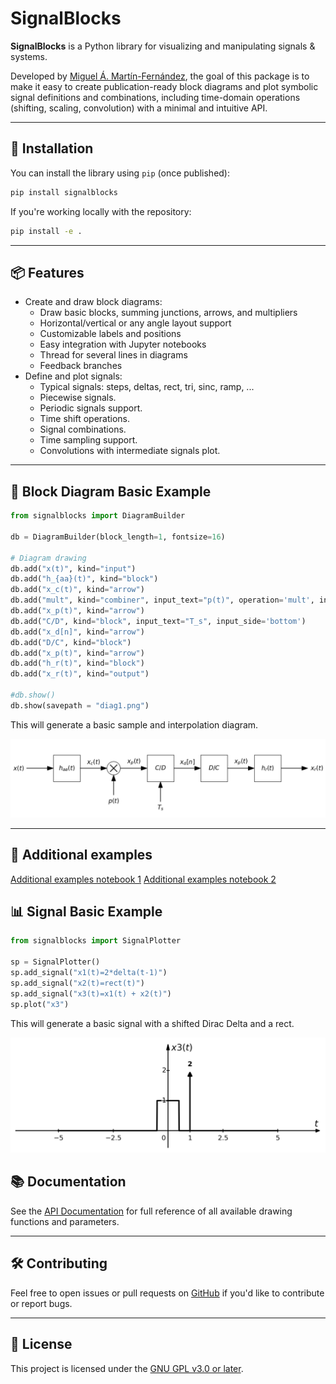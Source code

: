 # SignalBlocks

**SignalBlocks** is a Python library for visualizing and manipulating signals & systems.

Developed by [Miguel Á. Martín-Fernández](https://github.com/miguelmartfern), the goal of this package is to make it easy to create publication-ready block diagrams and plot symbolic signal definitions and combinations, including time-domain operations (shifting, scaling, convolution) with a minimal and intuitive API.

---

## 🚀 Installation

You can install the library using `pip` (once published):

```bash
pip install signalblocks
```

If you're working locally with the repository:

```bash
pip install -e .
```

---

## 📦 Features

- Create and draw block diagrams:
    - Draw basic blocks, summing junctions, arrows, and multipliers
    - Horizontal/vertical or any angle layout support
    - Customizable labels and positions
    - Easy integration with Jupyter notebooks
    - Thread for several lines in diagrams
    - Feedback branches
- Define and plot signals:
    - Typical signals: steps, deltas, rect, tri, sinc, ramp, ...
    - Piecewise signals.
    - Periodic signals support.
    - Time shift operations.
    - Signal combinations.
    - Time sampling support.
    - Convolutions with intermediate signals plot.

---

## 🧰 Block Diagram Basic Example

```python
from signalblocks import DiagramBuilder

db = DiagramBuilder(block_length=1, fontsize=16)

# Diagram drawing
db.add("x(t)", kind="input")
db.add("h_{aa}(t)", kind="block")
db.add("x_c(t)", kind="arrow")
db.add("mult", kind="combiner", input_text="p(t)", operation='mult', input_side='bottom')
db.add("x_p(t)", kind="arrow")
db.add("C/D", kind="block", input_text="T_s", input_side='bottom')
db.add("x_d[n]", kind="arrow")
db.add("D/C", kind="block")
db.add("x_p(t)", kind="arrow")
db.add("h_r(t)", kind="block")
db.add("x_r(t)", kind="output")

#db.show()
db.show(savepath = "diag1.png")
```

This will generate a basic sample and interpolation diagram.

![Block Diagram](notebooks/diag1.png)

---

## 🧰 Additional examples

[Additional examples notebook 1](notebooks/diag_examples.ipynb)
[Additional examples notebook 2](notebooks/feedback_examples.ipynb)

## 📊 Signal Basic Example

```python
from signalblocks import SignalPlotter

sp = SignalPlotter()
sp.add_signal("x1(t)=2*delta(t-1)")
sp.add_signal("x2(t)=rect(t)")
sp.add_signal("x3(t)=x1(t) + x2(t)")
sp.plot("x3")
```

This will generate a basic signal with a shifted Dirac Delta and a rect.

![Signal Plot](notebooks/signal2.png)

## 📚 Documentation

See the [API Documentation](reference.md) for full reference of all available drawing functions and parameters.

---

## 🛠️ Contributing

Feel free to open issues or pull requests on [GitHub](https://github.com/miguelmartfern/SignalBlocks) if you'd like to contribute or report bugs.

---

## 📄 License

This project is licensed under the [GNU GPL v3.0 or later](https://github.com/miguelmartfern/SignalBlocks/blob/main/LICENSE).

